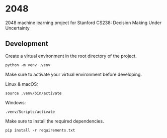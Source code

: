 # 2048
2048 machine learning project for Stanford CS238: Decision Making Under Uncertainty

## Development
Create a virtual environment in the root directory of the project.
```
python -m venv .venv
```

Make sure to activate your virtual environment before developing.

Linux & macOS:
```
source .venv/bin/activate

```

Windows:
```
.venv/Scripts/activate
```

Make sure to install the required dependencies.
```
pip install -r requirements.txt
```